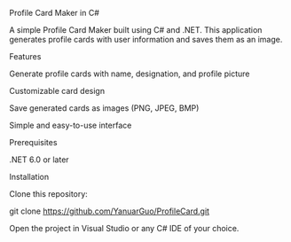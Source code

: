Profile Card Maker in C#

A simple Profile Card Maker built using C# and .NET. This application generates profile cards with user information and saves them as an image.

Features

Generate profile cards with name, designation, and profile picture

Customizable card design

Save generated cards as images (PNG, JPEG, BMP)

Simple and easy-to-use interface

Prerequisites

.NET 6.0 or later

Installation

Clone this repository:

git clone https://github.com/YanuarGuo/ProfileCard.git

Open the project in Visual Studio or any C# IDE of your choice.
